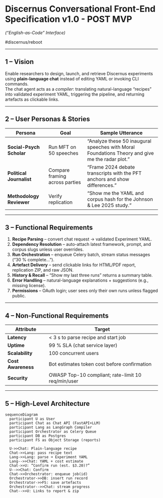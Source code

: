 # Discernus Conversational Front-End Specification v1.0  - POST MVP
*(“English-as-Code” Interface)*  

#discernus/reboot

---

## 1 – Vision  

Enable researchers to design, launch, and retrieve Discernus experiments using **plain-language chat** instead of editing YAML or invoking CLI commands.  
The chat agent acts as a *compiler*: translating natural-language “recipes” into validated experiment YAML, triggering the pipeline, and returning artefacts as clickable links.

---

## 2 – User Personas & Stories  

| Persona | Goal | Sample Utterance |
|---------|------|------------------|
| **Social-Psych Scholar** | Run MFT on 50 speeches | “Analyze these 50 inaugural speeches with Moral Foundations Theory and give me the radar plot.” |
| **Political Journalist** | Compare framing across parties | “Frame 2024 debate transcripts with the PFT anchors and show differences.” |
| **Methodology Reviewer** | Verify replication | “Show me the YAML and corpus hash for the Johnson & Lee 2025 study.” |

---

## 3 – Functional Requirements  

1. **Recipe Parsing** – convert chat request → validated Experiment YAML.  
2. **Dependency Resolution** – auto-attach latest framework, prompt, and corpus slugs unless user overrides.  
3. **Run Orchestration** – enqueue Celery batch, stream status messages (“30 % complete…”).  
4. **Artefact Delivery** – send clickable links for HTML/PDF report, replication ZIP, and raw JSON.  
5. **History & Recall** – “Show my last three runs” returns a summary table.  
6. **Error Handling** – natural-language explanations + suggestions (e.g., missing license).  
7. **Permissions** – OAuth login; user sees only their own runs unless flagged public.  

---

## 4 – Non-Functional Requirements  

| Attribute | Target |
|-----------|--------|
| **Latency** | < 3 s to parse recipe and start job |
| **Uptime** | 99 % SLA (chat service layer) |
| **Scalability** | 100 concurrent users |
| **Cost Awareness** | Bot estimates token cost before confirmation |
| **Security** | OWASP Top-10 compliant; rate-limit 10 req/min/user |

---

## 5 – High-Level Architecture  

```mermaid
sequenceDiagram
  participant U as User
  participant Chat as Chat API (FastAPI+LLM)
  participant Lang as LangGraph Compiler
  participant Orchestrator as Celery Queue
  participant DB as Postgres
  participant FS as Object Storage (reports)

  U->>Chat: Plain-language recipe
  Chat->>Lang: pass recipe text
  Lang->>Lang: parse ➜ Experiment YAML
  Lang-->>Chat: YAML + cost estimate
  Chat->>U: “Confirm run (est. $3.20)?”
  U-->>Chat: Confirm
  Chat->>Orchestrator: enqueue job(id)
  Orchestrator->>DB: insert run record
  Orchestrator->>FS: save artefacts
  Orchestrator-->>Chat: stream progress
  Chat-->>U: Links to report & zip
